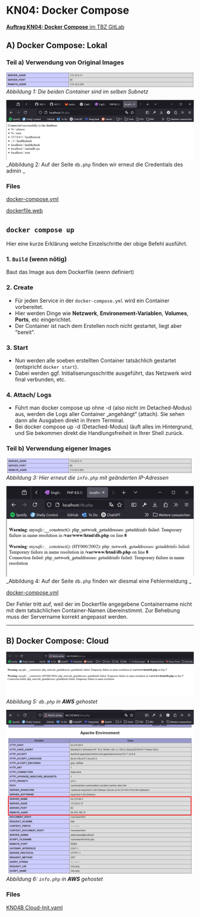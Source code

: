 # KN04: Docker Compose
[**Auftrag KN04: Docker Compose** im TBZ GitLab](https://gitlab.com/ch-tbz-it/Stud/m347/-/blob/main/Leistungsbeurteilung/KN04/KN04.md?ref_type=heads)
## A) Docker Compose: Lokal
### Teil a) Verwendung von Original Images

![info.php](../image/KN04-A-a_info.php.png)
_Abbildung 1: Die beiden Container sind im selben Subnetz_

![db.php](../image/KN04-A-a_db.php.png)
_Abbildung 2: Auf der Seite `db.php` finden wir erneut die Credentials des admin _

### Files
[docker-compose.yml](././KN04A/docker-compose.yml)


[dockerfile.web](../KN04/KN04A/dockerfile)

## `docker compose up`
Hier eine kurze Erklärung welche Einzelschritte der obige Befehl ausführt.

### 1. `Build` (wenn nötig)
Baut das Image aus dem Dockerfile (wenn definiert)
### 2. Create
- Für jeden Service in der `docker-compose.yml` wird ein Container vorbereitet.
- Hier werden Dinge wie **Netzwerk**, **Environement-Variablen**, **Volumes**, **Ports**, etc eingerichtet.
- Der Container ist nach dem Erstellen noch nicht gestartet, liegt aber "bereit".
### 3. Start
- Nun werden alle soeben erstellten Container tatsächlich gestartet (entspricht `docker start`).
- Dabei werden ggf. Initialiserungsschritte ausgeführt, das Netzwerk wird final verbunden, etc.
### 4. Attach/ Logs
- Führt man docker compose up ohne -d (also nicht im Detached-Modus) aus, werden die Logs aller Container „angehängt“ (attach). Sie sehen dann alle Ausgaben direkt in Ihrem Terminal.
- Bei docker compose up -d (Detached-Modus) läuft alles im Hintergrund, und Sie bekommen direkt die Handlungsfreiheit in Ihrer Shell zurück.

### Teil b) Verwendung eigener Images

![info.php](../image/KN04-A-b_phpinfo()address.png)
_Abbildung 3: Hier erneut die `info.php` mit geänderten IP-Adressen_


![db.php](../image/KN04-A-b_db.php.png)
_Abbildung 4: Auf der Seite `db.php` finden wir diesmal eine Fehlermeldung _

[docker-compose.yml](../KN04/KN04A/b/docker-compose.yml)

Der Fehler tritt auf, weil der im Dockerfile angegebene Containername nicht mit dem tatsächlichen Container-Namen übereinstimmt. Zur Behebung muss der Servername korrekt angepasst werden.


---
## B) Docker Compose: Cloud

![db.php in AWS](../image/KN04-B_db.php.png)
_Abbildung 5: `db.php` in **AWS** gehostet_

![info.php in AWS](../image/KN04-B_info.php_mark.png)
_Abbildung 6: `info.php` in **AWS** gehostet_


### Files
[KN04B Cloud-Init.yaml](./KN04B/cloud-init.yaml)